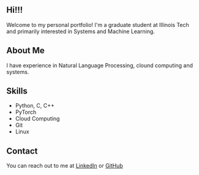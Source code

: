 ## Hi!!!
Welcome to my personal portfolio! I'm a graduate student at Illinois Tech and primarily interested in Systems and Machine Learning.

## About Me
I have experience in Natural Language Processing, clound computing and systems.

## Skills
- Python, C, C++
- PyTorch
- Cloud Computing
- Git
- Linux

## Contact
You can reach out to me at [LinkedIn](https://www.linkedin.com/in/manikanta-patamsetti/) or [GitHub](https://github.com/manikantateja973)
